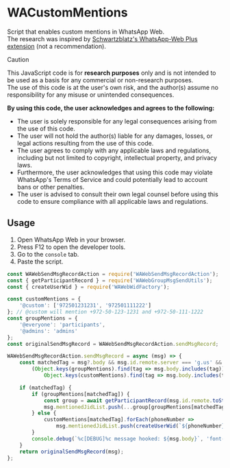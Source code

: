 # WACustomMentions
Script that enables custom mentions in WhatsApp Web.  
The research was inspired by [Schwartzblatz's WhatsApp-Web Plus extension](https://github.com/Schwartzblat/WhatsApp-Web-Plus/blob/main/scripts/hook_send_message.js) (not a recommendation).

> [!CAUTION] 
> This JavaScript code is for **research purposes** only and is not intended to be used as a basis for any commercial or non-research purposes.  
> The use of this code is at the user's own risk, and the author(s) assume no responsibility for any misuse or unintended consequences.  
>
> **By using this code, the user acknowledges and agrees to the following:**
> 
> - The user is solely responsible for any legal consequences arising from the use of this code.  
> - The user will not hold the author(s) liable for any damages, losses, or legal actions resulting from the use of this code.  
> - The user agrees to comply with any applicable laws and regulations, including but not limited to copyright, intellectual property, and privacy laws.  
> - Furthermore, the user acknowledges that using this code may violate WhatsApp's Terms of Service and could potentially lead to account bans or other penalties.  
> - The user is advised to consult their own legal counsel before using this code to ensure compliance with all applicable laws and regulations.  
## Usage
1. Open WhatsApp Web in your browser.
2. Press F12 to open the developer tools.
3. Go to the `console` tab.
4. Paste the script.
```js
const WAWebSendMsgRecordAction = require('WAWebSendMsgRecordAction');
const { getParticipantRecord } = require('WAWebGroupMsgSendUtils');
const { createUserWid } = require('WAWebWidFactory');

const customMentions = {
    '@custom': ['972501231231', '972501111222']
}; // @custom will mention +972-50-123-1231 and +972-50-111-1222
const groupMentions = {
    '@everyone': 'participants',
    '@admins': 'admins'
};
const originalSendMsgRecord = WAWebSendMsgRecordAction.sendMsgRecord;

WAWebSendMsgRecordAction.sendMsgRecord = async (msg) => {
    const matchedTag = msg?.body && msg.id.remote.server === 'g.us' &&
        (Object.keys(groupMentions).find(tag => msg.body.includes(tag)) ||
            Object.keys(customMentions).find(tag => msg.body.includes(tag)));

    if (matchedTag) {
        if (groupMentions[matchedTag]) {
            const group = await getParticipantRecord(msg.id.remote.toString());
            msg.mentionedJidList.push(...group[groupMentions[matchedTag]].map(createUserWid));
        } else {
            customMentions[matchedTag].forEach(phoneNumber =>
                msg.mentionedJidList.push(createUserWid(`${phoneNumber}@s.whatsapp.net`)));
        }
        console.debug(`%c[DEBUG]%c message hooked: ${msg.body}`, 'font-weight: 900; font-size: 16px; color: orange;', '');
    }
    return originalSendMsgRecord(msg);
};
```
